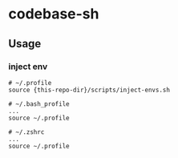 # codebase-sh

## Usage

### inject env

```shell
# ~/.profile
source {this-repo-dir}/scripts/inject-envs.sh

# ~/.bash_profile
...
source ~/.profile

# ~/.zshrc
...
source ~/.profile
```
